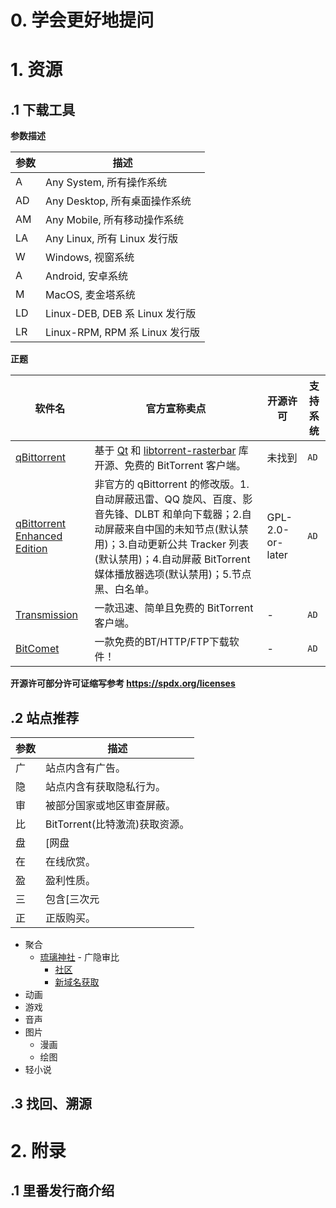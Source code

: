 # 0. 学会更好地提问

# 1. 资源

## .1 下载工具

**参数描述**

参数 | 描述
| - | -
A | Any System, 所有操作系统
AD | Any Desktop, 所有桌面操作系统
AM | Any Mobile, 所有移动操作系统
LA | Any Linux, 所有 Linux 发行版
W | Windows, 视窗系统
A | Android, 安卓系统
M | MacOS, 麦金塔系统
LD | Linux-DEB, DEB 系 Linux 发行版
LR | Linux-RPM, RPM 系 Linux 发行版

**正题**

软件名 | 官方宣称卖点 | 开源许可 | 支持系统
| - | - | - | -
[qBittorrent](https://www.qbittorrent.org/download.php) | 基于 [Qt](https://www.qt.io/zh-cn) 和 [libtorrent-rasterbar](https://www.libtorrent.org/) 库开源、免费的 BitTorrent 客户端。 | 未找到 | `AD`
[qBittorrent Enhanced Edition](https://github.com/c0re100/qBittorrent-Enhanced-Edition) | 非官方的 qBittorrent 的修改版。1.自动屏蔽迅雷、QQ 旋风、百度、影音先锋、DLBT 和单向下载器；2.自动屏蔽来自中国的未知节点(默认禁用)；3.自动更新公共 Tracker 列表(默认禁用)；4.自动屏蔽 BitTorrent 媒体播放器选项(默认禁用)；5.节点黑、白名单。 | GPL-2.0-or-later | `AD`
[Transmission](https://transmissionbt.com) | 一款迅速、简单且免费的 BitTorrent 客户端。 | - | `AD`
[BitComet](https://www.bitcomet.com/tw) | 一款免费的BT/HTTP/FTP下载软件！ | - | `AD`

**开源许可部分许可证缩写参考 https://spdx.org/licenses**

## .2 站点推荐

参数 | 描述
| - | -
广 | 站点内含有广告。
隐 | 站点内含有获取隐私行为。
审 | 被部分国家或地区审查屏蔽。
比 | BitTorrent(比特激流)获取资源。
盘 | [网盘|HTTP 协议]获取资源。
在 | 在线欣赏。
盈 | 盈利性质。
三 | 包含[三次元|现实世界]内容。
正 | 正版购买。

- 聚合
  - [琉璃神社](https://hacg.me/wp/) - 广隐审比
    - [社区]()
	- [新域名获取](https://acg.gy)
- 动画
- 游戏
- 音声
- 图片
  - 漫画
  - 绘图
- 轻小说

## .3 找回、溯源

# 2. 附录

## .1 里番发行商介绍